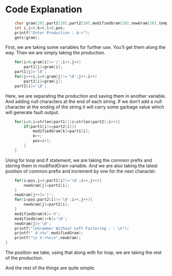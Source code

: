 # Code Explanation

```C
    char gram[20],part1[20],part2[20],modifiedGram[20],newGram[20],tempGram[20];
    int i,j=0,k=0,l=0,pos;
    printf("Enter Production : A->");
    gets(gram);
``` 
First, we are taking some variables for further use. You’ll get them along the way. Then we are simply taking the production.

```C
    for(i=0;gram[i]!='|';i++,j++)
        part1[j]=gram[i];
    part1[j]='\0';
    for(j=++i,i=0;gram[j]!='\0';j++,i++)
        part2[i]=gram[j];
    part2[i]='\0';
```
Here, we are separating the production and saving them in another variable. And adding null characters at the end of each string. If we don’t add a null character at the ending of the string it will carry some garbage value which will generate fault output.

```C
    for(i=0;i<strlen(part1)||i<strlen(part2);i++){
        if(part1[i]==part2[i]){
            modifiedGram[k]=part1[i];
            k++;
            pos=i+1;
        }
    }
```

Using for loop and if statement, we are taking the common prefix and storing them in modifiedGram variable. And we are also taking the latest position of common prefix and increment by one for the next character.

```C
    for(i=pos,j=0;part1[i]!='\0';i++,j++){
        newGram[j]=part1[i];
    }
    newGram[j++]='|';
    for(i=pos;part2[i]!='\0';i++,j++){
        newGram[j]=part2[i];
    }
    modifiedGram[k]='X';
    modifiedGram[++k]='\0';
    newGram[j]='\0';
    printf("\nGrammar Without Left Factoring : : \n");
    printf(" A->%s",modifiedGram);
    printf("\n X->%s\n",newGram);
}
```

The position we take, using that along with for loop, we are taking the rest of the production. 

And the rest of the things are quite simple.
